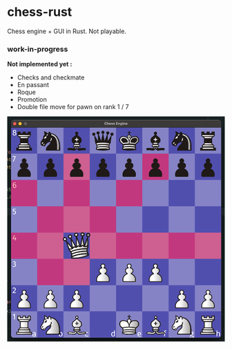 # chess-rust
Chess engine + GUI in Rust. Not playable. 

### work-in-progress

**Not implemented yet :**
- Checks and checkmate
- En passant
- Roque
- Promotion
- Double file move for pawn on rank 1 / 7

![capture.png](assets%2Fcapture.png)